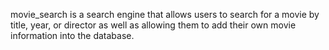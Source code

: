 movie_search is a search engine that allows users to search for a movie by title, year, or director as well as allowing them to add their own movie information into the database.
